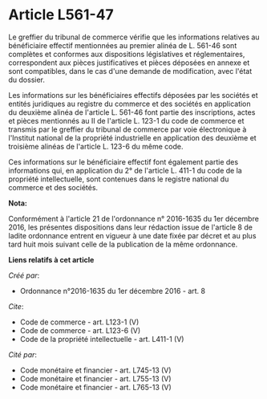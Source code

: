 # Article L561-47

Le greffier du tribunal de commerce vérifie que les informations relatives au bénéficiaire effectif mentionnées au premier
alinéa de L. 561-46 sont complètes et conformes aux dispositions législatives et réglementaires, correspondent aux pièces
justificatives et pièces déposées en annexe et sont compatibles, dans le cas d'une demande de modification, avec l'état du
dossier. 

Les informations sur les bénéficiaires effectifs déposées par les sociétés et entités juridiques au registre du commerce et
des sociétés en application du deuxième alinéa de l'article L. 561-46 font partie des inscriptions, actes et pièces
mentionnés au II de l'article L. 123-1 du code de commerce et transmis par le greffier du tribunal de commerce par voie
électronique à l'Institut national de la propriété industrielle en application des deuxième et troisième alinéas de l'article
L. 123-6 du même code. 

Ces informations sur le bénéficiaire effectif font également partie des informations qui, en application du 2° de l'article
L. 411-1 du code de la propriété intellectuelle, sont contenues dans le registre national du commerce et des sociétés.

**Nota:**

Conformément à l'article 21 de l'ordonnance n° 2016-1635 du 1er décembre 2016, les présentes dispositions dans leur rédaction
issue de l'article 8 de ladite ordonnance entrent en vigueur à une date fixée par décret et au plus tard huit mois suivant
celle de la publication de la même ordonnance.

**Liens relatifs à cet article**

_Créé par_:

  - Ordonnance n°2016-1635 du 1er décembre 2016 - art. 8

_Cite_:

  - Code de commerce - art. L123-1 (V)
  - Code de commerce - art. L123-6 (V)
  - Code de la propriété intellectuelle - art. L411-1 (V)

_Cité par_:

  - Code monétaire et financier - art. L745-13 (V)
  - Code monétaire et financier - art. L755-13 (V)
  - Code monétaire et financier - art. L765-13 (V)
